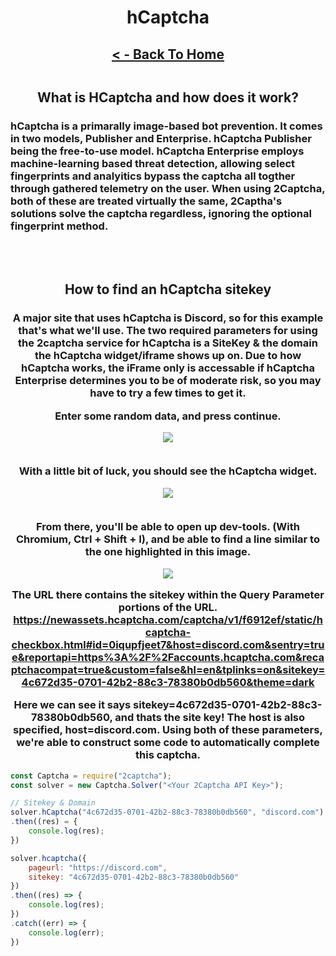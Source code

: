 <center><h1>hCaptcha</h1></center>
<center><h2><a href="../readme.md">< - Back To Home<h2></a></center>


<center><h2>What is HCaptcha and how does it work?</h2></center>
<h3>hCaptcha is a primarally image-based bot prevention. It comes in two models, Publisher and Enterprise. hCaptcha Publisher being the free-to-use model. hCaptcha Enterprise employs machine-learning based threat detection, allowing select fingerprints and analyitics bypass the captcha all togther through gathered telemetry on the user. When using 2Captcha, both of these are treated virtually the same, 2Captha's solutions solve the captcha regardless, ignoring the optional fingerprint method.</h3>
<br><br>
<center><h2>How to find an hCaptcha sitekey</h2></center>

<center>
<h3>
A major site that uses hCaptcha is Discord, so for this example that's what we'll use. The two required parameters for using the 2captcha service for hCaptcha is a SiteKey & the domain the hCaptcha widget/iframe shows up on. Due to how hCaptcha works, the iFrame only is accessable if hCaptcha Enterprise determines you to be of moderate risk, so you may have to try a few times to get it.

<br>

Enter some random data, and press continue.
<center><img src="https://i.imgur.com/SfjLuob.png"></center>

<br>

With a little bit of luck, you should see the hCaptcha widget.
<center><img src="https://i.imgur.com/5WGmwD2.png"></center>

<br>

From there, you'll be able to open up dev-tools. (With Chromium, Ctrl + Shift + I), and be able to find a line similar to the one highlighted in this image.
<center><img src="https://i.imgur.com/dz6zpsD.png"></center>

The URL there contains the sitekey within the Query Parameter portions of the URL.
https://newassets.hcaptcha.com/captcha/v1/f6912ef/static/hcaptcha-checkbox.html#id=0iqupfjeet7&host=discord.com&sentry=true&reportapi=https%3A%2F%2Faccounts.hcaptcha.com&recaptchacompat=true&custom=false&hl=en&tplinks=on&sitekey=4c672d35-0701-42b2-88c3-78380b0db560&theme=dark

Here we can see it says <b>sitekey=4c672d35-0701-42b2-88c3-78380b0db560</b>, and thats the site key! The host is also specified, <b>host=discord.com</b>. Using both of these parameters, we're able to construct some code to automatically complete this captcha.
</h3>
</center>

```js
const Captcha = require("2captcha");
const solver = new Captcha.Solver("<Your 2Captcha API Key>");

// Sitekey & Domain
solver.hCaptcha("4c672d35-0701-42b2-88c3-78380b0db560", "discord.com")
.then((res) = {
    console.log(res);
})

solver.hcaptcha({
    pageurl: "https://discord.com",
    sitekey: "4c672d35-0701-42b2-88c3-78380b0db560"
})
.then((res) => {
    console.log(res);
})
.catch((err) => {
    console.log(err);
})
```